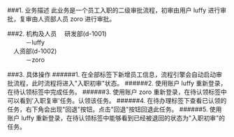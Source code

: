 
###1. 业务描述
此业务是一个员工入职的二级审批流程，初审由用户 luffy 进行审批，复审由人资部人员 zoro 进行审批。

###2. 机构及人员
&emsp;研发部(d-1001)<br/>
&emsp;&emsp;&emsp;－luffy<br/>
&emsp;人资部(d-1002)<br/>
&emsp;&emsp;&emsp;－zoro

###3. 具体操作
######1. 在全部标签下新增员工信息，流程引擎会自动启动审批流程，此时流程将进入"入职初审"状态。
######2. 使用账户 luffy 重新登录，在待认领标签中完成任务。
######3. 使用账户 zoro 重新登录，在待认领标签中可以看到'入职复审'任务。认领该任务。
######4. 在待办理标签下查看已认领的任务，右下角会出现"回退"按钮。点击"回退"按钮回退此任务。
######5. 使用账户 luffy 重新登录，在待认领标签中能够看到已经被退回的状态为"入职初审"的任务。